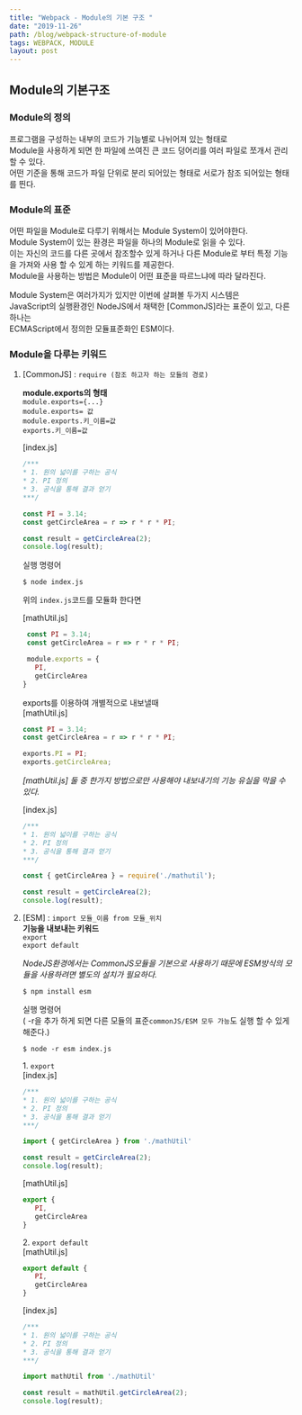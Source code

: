 ```yaml
---
title: "Webpack - Module의 기본 구조 "
date: "2019-11-26"
path: /blog/webpack-structure-of-module
tags: WEBPACK, MODULE
layout: post
---
```

## Module의 기본구조
### Module의 정의
프로그램을 구성하는 내부의 코드가 기능별로 나뉘어져 있는 형태로  
Module을 사용하게 되면 한 파일에 쓰여진 큰 코드 덩어리를 여러 파일로 쪼개서 관리 할 수 있다.  
어떤 기준을 통해 코드가 파일 단위로 분리 되어있는 형태로 서로가 참조 되어있는 형태를 띈다.

### Module의 표준
  
어떤 파일을 Module로 다루기 위해서는 Module System이 있어야한다.  
Module System이 있는 환경은 파일을 하나의 Module로 읽을 수 있다.  
이는 자신의 코드를 다른 곳에서 참조할수 있게 하거나 다른 Module로 부터 특정 기능을 가져와 사용 할 수 있게 하는 키워드를 제공한다.  
Module을 사용하는 방법은 Module이 어떤 표준을 따르느냐에 따라 달라진다.

Module System은 여러가지가 있지만 이번에 살펴볼 두가지 시스템은  
JavaScript의 실행환경인 NodeJS에서 채택한 [CommonJS]라는 표준이 있고, 다른 하나는  
ECMAScript에서 정의한 모듈표준화인 ESM이다.

### Module을 다루는 키워드

1. [CommonJS] : `require (참조 하고자 하는 모듈의 경로)`

      **module.exports의 형태**  
        `module.exports={...}`  
        `module.exports= 값`  
        `module.exports.키_이름=값`  
        `exports.키_이름=값`  
        
    [index.js]
    ```JavaScript
   /***
   * 1. 원의 넓이를 구하는 공식
   * 2. PI 정의
   * 3. 공식을 통해 결과 얻기
   ***/
   
   const PI = 3.14;
   const getCircleArea = r => r * r * PI;
   
   const result = getCircleArea(2);
   console.log(result);
   ```
   실행 명령어  
   ```commend line
   $ node index.js
   ```
   위의 `index.js`코드를 모듈화 한다면 
   
   [mathUtil.js]
   ```JavaScript
    const PI = 3.14;
    const getCircleArea = r => r * r * PI;
   
    module.exports = {
      PI,
      getCircleArea
   }
   ```
   exports를 이용하여 개별적으로 내보낼때  
   [mathUtil.js]
   ```JavaScript
   const PI = 3.14;
   const getCircleArea = r => r * r * PI;
   
   exports.PI = PI;
   exports.getCircleArea;
   ```
   *[mathUtil.js] 둘 중 한가지 방법으로만 사용해야 내보내기의 기능 유실을 막을 수 있다.*
   
   [index.js]
   ```JavaScript
   /***
   * 1. 원의 넓이를 구하는 공식
   * 2. PI 정의
   * 3. 공식을 통해 결과 얻기
   ***/
   
   const { getCircleArea } = require('./mathutil');
   
   const result = getCircleArea(2);
   console.log(result);
   ```
 
2. [ESM] : `import 모듈_이름 from 모듈_위치`  
           **기능을 내보내는 키워드**  
           `export`  
           `export default`
           
    *NodeJS환경에서는 CommonJS모듈을 기본으로 사용하기 때문에 ESM방식의 모듈을 사용하려면 별도의 설치가 필요하다.*
    ```commend line
    $ npm install esm
    ```
    실행 명령어  
    ( -r을 추가 하게 되면 다른 모듈의 표준`commonJS/ESM 모두 가능`도 실행 할 수 있게 해준다.)
    ```commend line
    $ node -r esm index.js
    ```
   1\. `export`  
    [index.js]
   ```JavaScript
   /***
   * 1. 원의 넓이를 구하는 공식
   * 2. PI 정의
   * 3. 공식을 통해 결과 얻기
   ***/
   
   import { getCircleArea } from './mathUtil'
   
   const result = getCircleArea(2);
   console.log(result);
   ```
    [mathUtil.js]
    ```JavaScript
    export {
       PI,
       getCircleArea
   }
    ```
   2\. `export default`  
    [mathUtil.js]
    ```JavaScript
    export default {
       PI,
       getCircleArea
   }
    ```
    [index.js]
   ```JavaScript
   /***
   * 1. 원의 넓이를 구하는 공식
   * 2. PI 정의
   * 3. 공식을 통해 결과 얻기
   ***/
   
   import mathUtil from './mathUtil'
   
   const result = mathUtil.getCircleArea(2);
   console.log(result);
   ```
